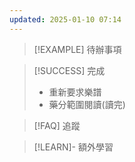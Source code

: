 ```yaml
---
updated: 2025-01-10 07:14
---
```

> [!EXAMPLE] 待辦事項


> [!SUCCESS] 完成
> - 重新要求樂譜
> - 藥分範圍閱讀(讀完)

> [!FAQ] 追蹤


> [!LEARN]- 額外學習
